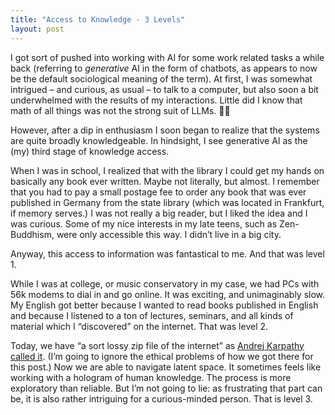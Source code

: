 ```yaml
---
title: "Access to Knowledge - 3 Levels"
layout: post
---
```


I got sort of pushed into working with AI for some work related tasks a while back (referring to _generative_ AI in the form of chatbots, as appears to now be the default sociological meaning of the term). At first, I was somewhat intrigued – and curious, as usual – to talk to a computer, but also soon a bit underwhelmed with the results of my interactions. Little did I know that math of all things was not the strong suit of LLMs. 🤦🏼

However, after a dip in enthusiasm I soon began to realize that the systems are quite broadly knowledgeable. In hindsight, I see generative AI as the (my) third stage of knowledge access. 

When I was in school, I realized that with the library I could get my hands on basically any book ever written. Maybe not literally, but almost. I remember that you had to pay a small postage fee to order any book that was ever published in Germany from the state library (which was located in Frankfurt, if memory serves.) I was not really a big reader, but I liked the idea and I was curious. Some of my nice interests in my late teens, such as Zen-Buddhism, were only accessible this way. I didn’t live in a big city.

Anyway, this access to information was fantastical to me. And that was level 1.

While I was at college, or music conservatory in my case, we had PCs with 56k modems to dial in and go online. It was exciting, and unimaginably slow. My English got better because I wanted to read books published in English and because I listened to a ton of lectures, seminars, and all kinds of material which I “discovered” on the internet. That was level 2.

Today, we have “a sort lossy zip file of the internet” as [Andrej Karpathy called it](https://www.youtube.com/watch?v=7xTGNNLPyMI). (I’m going to ignore the ethical problems of how we got there for this post.) Now we are able to navigate latent space. It sometimes feels like working with a hologram of human knowledge. The process is more exploratory than reliable. But I’m not going to lie: as frustrating that part can be, it is also rather intriguing for a curious-minded person. That is level 3.




